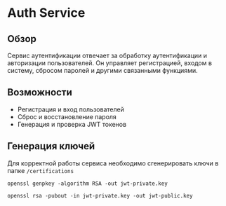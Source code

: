 # Auth Service

## Обзор
Сервис аутентификации отвечает за обработку аутентификации и авторизации пользователей. Он управляет регистрацией, входом в систему, сбросом паролей и другими связанными функциями.

## Возможности
- Регистрация и вход пользователей
- Сброс и восстановление пароля
- Генерация и проверка JWT токенов

## Генерация ключей

Для корректной работы сервиса необходимо сгенерировать ключи в папке `/certifications`

```
openssl genpkey -algorithm RSA -out jwt-private.key
```
```
openssl rsa -pubout -in jwt-private.key -out jwt-public.key
```

